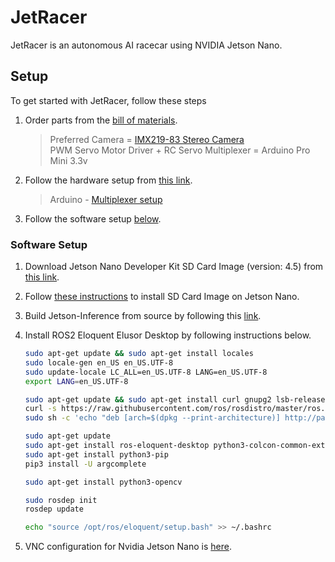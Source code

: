 # JetRacer

JetRacer is an autonomous AI racecar using NVIDIA Jetson Nano.

## Setup

To get started with JetRacer, follow these steps

1. Order parts from the [bill of materials](https://github.com/NVIDIA-AI-IOT/jetracer/blob/master/docs/latrax/bill_of_materials.md).
    > Preferred Camera = [IMX219-83 Stereo Camera](https://www.waveshare.com/imx219-83-stereo-camera.htm)</br>
    > PWM Servo Motor Driver + RC Servo Multiplexer = Arduino Pro Mini 3.3v

2. Follow the hardware setup from [this link](https://github.com/NVIDIA-AI-IOT/jetracer/blob/master/docs/latrax/hardware_setup.md).
    > Arduino - [Multiplexer setup](assets/multiplexer/multiplexer.md)

3. Follow the software setup [below](#Software-Setup).

### Software Setup

1. Download Jetson Nano Developer Kit SD Card Image (version: 4.5) from [this link](https://developer.nvidia.com/embedded/downloads).

2. Follow [these instructions](https://developer.nvidia.com/embedded/learn/get-started-jetson-nano-devkit) to install SD Card Image on Jetson Nano.

3. Build Jetson-Inference from source by following this [link](https://github.com/dusty-nv/jetson-inference/blob/master/docs/building-repo-2.md).

4. Install ROS2 Eloquent Elusor Desktop by following instructions below.

    ```bash
    sudo apt-get update && sudo apt-get install locales
    sudo locale-gen en_US en_US.UTF-8
    sudo update-locale LC_ALL=en_US.UTF-8 LANG=en_US.UTF-8
    export LANG=en_US.UTF-8

    sudo apt-get update && sudo apt-get install curl gnupg2 lsb-release
    curl -s https://raw.githubusercontent.com/ros/rosdistro/master/ros.asc | sudo apt-key add -
    sudo sh -c 'echo "deb [arch=$(dpkg --print-architecture)] http://packages.ros.org/ros2/ubuntu $(lsb_release -cs) main" > /etc/apt/sources.list.d/ros2-latest.list'

    sudo apt-get update
    sudo apt-get install ros-eloquent-desktop python3-colcon-common-extensions python3-rosdep
    sudo apt-get install python3-pip
    pip3 install -U argcomplete

    sudo apt-get install python3-opencv

    sudo rosdep init
    rosdep update

    echo "source /opt/ros/eloquent/setup.bash" >> ~/.bashrc
    ```
5. VNC configuration for Nvidia Jetson Nano is [here](assets/vnc_config.md).